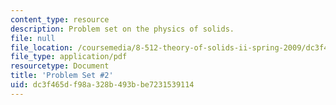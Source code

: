 ```yaml
---
content_type: resource
description: Problem set on the physics of solids.
file: null
file_location: /coursemedia/8-512-theory-of-solids-ii-spring-2009/dc3f465df98a328b493bbe7231539114_MIT8_512s09_2004_pset02a.pdf
file_type: application/pdf
resourcetype: Document
title: 'Problem Set #2'
uid: dc3f465d-f98a-328b-493b-be7231539114
---
```

